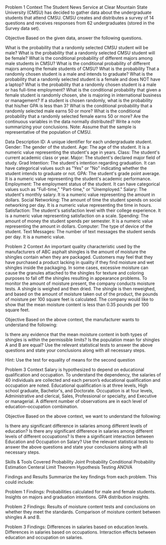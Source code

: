 Problem 1
Context
The Student News Service at Clear Mountain State University (CMSU) has decided to gather data about the undergraduate students that attend CMSU. CMSU creates and distributes a survey of 14 questions and receives responses from 62 undergraduates (stored in the Survey data set).

Objective
Based on the given data, answer the following questions.

What is the probability that a randomly selected CMSU student will be male?
What is the probability that a randomly selected CMSU student will be female?
What is the conditional probability of different majors among male students in CMSU?
What is the conditional probability of different majors among the female students of CMSU?
What is the probability That a randomly chosen student is a male and intends to graduate?
What is the probability that a randomly selected student is a female and does NOT have a laptop?
What is the probability that a randomly chosen student is a male or has full-time employment?
What is the conditional probability that given a female student is randomly chosen, she is majoring in international business or management?
If a student is chosen randomly, what is the probability that his/her GPA is less than 3?
What is the conditional probability that a randomly selected male earns 50 or more?
What is the conditional probability that a randomly selected female earns 50 or more?
Are the continuous variables in the data normally distributed? Write a note summarizing your conclusions.
Note: Assume that the sample is representative of the population of CMSU.

Data Description
ID: A unique identifier for each undergraduate student.
Gender: The gender of the student.
Age: The age of the student. It is a numeric value representing the student's age in years.
Class: The student's current academic class or year.
Major: The student's declared major field of study.
Grad Intention: The student's intention regarding graduation. It can have categorical values such as "Yes" or "No" indicating whether the student intends to graduate or not.
GPA: The student's grade point average. It is a numeric value representing the student's academic performance.
Employment: The employment status of the student. It can have categorical values such as "Full-time," "Part-time," or "Unemployed."
Salary: The student's monthly salary. It is a numeric value representing the amount in dollars.
Social Networking: The amount of time the student spends on social networking per day. It is a numeric value representing the time in hours.
Satisfaction: The student's satisfaction level with their college experience. It is a numeric value representing satisfaction on a scale.
Spending: The amount of money the student spends per semester. It is a numeric value representing the amount in dollars.
Computer: The type of device of the student.
Text Messages: The number of text messages the student sends per day. It is a numeric value.
 

Problem 2
Context
An important quality characteristic used by the manufacturers of ABC asphalt shingles is the amount of moisture the shingles contain when they are packaged. Customers may feel that they have purchased a product lacking in quality if they find moisture and wet shingles inside the packaging. In some cases, excessive moisture can cause the granules attached to the shingles for texture and coloring purposes to fall off the shingles resulting in appearance problems. To monitor the amount of moisture present, the company conducts moisture tests. A shingle is weighed and then dried. The shingle is then reweighed, and based on the amount of moisture taken out of the product, the pounds of moisture per 100 square feet is calculated. The company would like to show that the mean moisture content is less than 0.35 pounds per 100 square feet.

Objective
Based on the above context, the manufacturer wants to understand the following:

Is there any evidence that the mean moisture content in both types of shingles is within the permissible limits?
Is the population mean for shingles A and B are equal?
Use the relevant statistical tests to answer the above questions and state your conclusions along with all necessary steps.

Hint: Use the test for equality of means for the second question

 

Problem 3
Context
Salary is hypothesized to depend on educational qualification and occupation. To understand the dependency, the salaries of 40 individuals are collected and each person’s educational qualification and occupation are noted. Educational qualification is at three levels, High school graduate, Bachelor's, and Doctorate. Occupation is at four levels, Administrative and clerical, Sales, Professional or specialty, and Executive or managerial. A different number of observations are in each level of education–occupation combination.

Objective
Based on the above context, we want to understand the following:

Is there any significant difference in salaries among different levels of education?
Is there any significant difference in salaries among different levels of different occupations?
Is there a significant interaction between Education and Occupation on Salary?
Use the relevant statistical tests to answer the above questions and state your conclusions along with all necessary steps.

Skills & Tools Covered
Probability
Joint Probability
Conditional Probability
Estimation
Centeral Limit Theorem
Hypothesis Testing
ANOVA

Findings and Results
Summarize the key findings from each problem. This could include:

Problem 1 Findings:
Probabilities calculated for male and female students.
Insights on majors and graduation intentions.
GPA distribution insights.

Problem 2 Findings:
Results of moisture content tests and conclusions on whether they meet the standards.
Comparison of moisture content between shingles A and B.

Problem 3 Findings:
Differences in salaries based on education levels.
Differences in salaries based on occupations.
Interaction effects between education and occupation on salaries.
